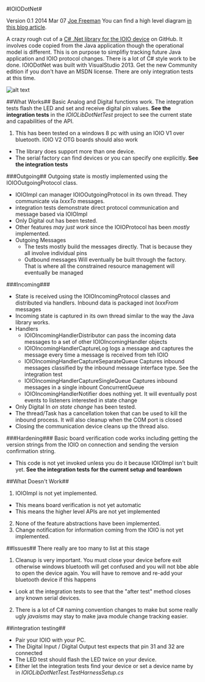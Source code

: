 #IOIODotNet#

Version 0.1 2014 Mar 07 [Joe Freeman](http://joe.blog.freemansoft.com) You can find a high level diagram 
[in this blog article](http://joe.blog.freemansoft.com/2015/03/extremely-rough-cut-at-c-based-ioio.html).

A crazy rough cut of a [C# .Net library for the IOIO device](https://github.com/ytai/ioio/wiki) on GitHub. 
It involves code copied from the Java application though the operational model is different.  This is on purpose 
to simplifiy tracking 
future Java application and IOIO protocol changes. There is a lot of C# style work to be done.
IOIODotNet was built with VisualStudio 2013. 
Get the new Community edition if you don't have an MSDN license. There are only integration tests at this time.

![alt text](http://1.bp.blogspot.com/-l3lVEHkgJkg/VPudkk-pXSI/AAAAAAAABw0/dnOpQ0RdS1A/s1600/IOIO%2BDot%2BNet.png "Logo Title Text 1")


##What Works##
Basic Analog and Digital functions work. The integration tests flash the LED and set and receive digital pin values.
**See the integration tests** in the _IOIOLibDotNetTest_ project to see the current state and capabilities of the API.

1. This has been tested on a windows 8 pc with using an IOIO V1 over bluetooth. IOIO V2 OTG boards should also work
 * The library does support more than one device.
 * The serial factory can find devices or you can specify one explicitly. **See the integration tests**

###Outgoing##
Outgoing state is mostly implemented using the IOIOOutgoingProtocol class. 
 * IOIOImpl can manager IOIOOutgoingProtocol in its own thread. They communicate via _IxxxTo_ messages.
 * integration tests demonstrate direct protocol communication and message based via IOIOImpl
 * Only Digital out has been tested.
 * Other features _may just work_ since the IOIOProtocol has been _mostly_ implemented.
 * Outgoing Messages
     + The tests mostly build the messages directly. That is because they all involve individual pins 
     + Outbound messages Will eventually be built through the factory.  That is where all the 
    constrained resource management will eventually be managed

###Incoming###
 * State is received using the IOIOIncomingProtocol classes and distributed via handlers.  Inbound data is packaged inot _IxxxFrom_ messages
 * Incoming state is captured in its own thread similar to the way the Java library works.
 * Handlers
   + IOIOIncomingHandlerDistributor can pass the incoming data messages to a set of other IOIOIncomingHandler objects
   + IOIOIncomingHandlerCaptureLog logs a message and captures the message every time a message is received from teh IOIO
   + IOIOIncomingHandlerCaptureSeparateQueue Captures inbound messages classified by the inbound message interface type. See the integration test
   + IOIOIncomingHandlerCaptureSingleQueue Captures inbound messages in a single inbount ConcurrentQueue
   + IOIOIncomingHandlerNotifier does nothing yet.  It will eventually post events to listeners interested in state change
 * Only Digital In _on state change_ has been tested.
 * The thread/Task has a cancellation token that can be used to kill the inbound process. It will also cleanup when the COM port is closed
 * Closing the communication device cleans up the thread also.

###Hardening###
Basic board verification code works including getting the version strings from the IOIO on connection and sending the version confirmation string.
 * This code is not yet invoked unless you do it because IOIOImpl isn't built yet.  **See the integration tests for the current setup and teardown**


##What Doesn't Work##

1. IOIOImpl is not yet implemented. 
* This means board verification is not yet automatic
* This means the higher level APIs are not yet implemented
2. None of the feature abstractions have been implemented.
3. Change notification for information coming from the IOIO is not yet implemented.


##Issues##
There really are too many to list at this stage

1. Cleanup is very important.  You must close your device before exit otherwise windows bluetooth will get confused and you will not bbe able to open the device again.
 You will have to remove and re-add your bluetooth device if this happens
 * Look at the integration tests to see that the "after test" method closes any known serial devices.
2. There is a lot of C# naming convention changes to make but some really ugly _javaisms_ may stay to make java module change tracking easier.

##integration testing##

* Pair your IOIO with your PC.  
* The Digital Input / Digital Output test expects that pin 31 and 32 are connected
* The LED test should flash the LED twice on your device.
* Either let the integration tests find your device or set a device name by in _IOIOLibDotNetTest.TestHarnessSetup.cs_






